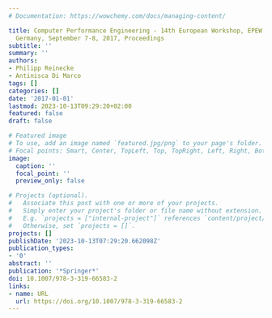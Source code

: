 ```yaml
---
# Documentation: https://wowchemy.com/docs/managing-content/

title: Computer Performance Engineering - 14th European Workshop, EPEW 2017, Berlin,
  Germany, September 7-8, 2017, Proceedings
subtitle: ''
summary: ''
authors:
- Philipp Reinecke
- Antinisca Di Marco
tags: []
categories: []
date: '2017-01-01'
lastmod: 2023-10-13T09:29:20+02:00
featured: false
draft: false

# Featured image
# To use, add an image named `featured.jpg/png` to your page's folder.
# Focal points: Smart, Center, TopLeft, Top, TopRight, Left, Right, BottomLeft, Bottom, BottomRight.
image:
  caption: ''
  focal_point: ''
  preview_only: false

# Projects (optional).
#   Associate this post with one or more of your projects.
#   Simply enter your project's folder or file name without extension.
#   E.g. `projects = ["internal-project"]` references `content/project/deep-learning/index.md`.
#   Otherwise, set `projects = []`.
projects: []
publishDate: '2023-10-13T07:29:20.662098Z'
publication_types:
- '0'
abstract: ''
publication: '*Springer*'
doi: 10.1007/978-3-319-66583-2
links:
- name: URL
  url: https://doi.org/10.1007/978-3-319-66583-2
---
```

